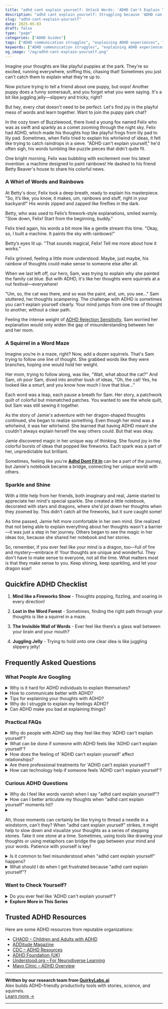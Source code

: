 ```yaml
---
title: "adhd cant explain yourself: Unlock Words: 'ADHD Can't Explain Yourself' No More!"
description: "adhd cant explain yourself: Struggling because 'ADHD can't explain yourself'? Dive into our blog for a warm, validating read that feels like a chat in a puppy park. You're not alone!"
slug: "adhd-cant-explain-yourself"
date: 2025-05-03
draft: false
type: "page"
categories: ["ADHD Guides"]
tags: ["ADHD communication struggles", "explaining ADHD experiences", "ADHD conversation challenges", "playful tone ADHD blog", "ADHD adult validation", "ADHD thought process", "ADHD storytelling difficulties"]
keywords: ["ADHD communication struggles", "explaining ADHD experiences", "ADHD conversation challenges", "playful tone ADHD blog", "ADHD adult validation", "ADHD thought process", "ADHD storytelling difficulties"]
og_image: "/og/adhd-cant-explain-yourself.png"
---
```


Imagine your thoughts are like playful puppies at the park. They're so excited, running everywhere, sniffing this, chasing that! Sometimes you just can't catch them to explain what they're up to.

Now picture trying to tell a friend about one puppy, but oops! Another puppy does a funny somersault, and you forget what you were saying. It's a bit like juggling jelly—slippery and tricky, right?

But hey, every chat doesn't need to be perfect. Let's find joy in the playful mess of words and learn together. Want to join the puppy park chat?

In the cozy town of Buzzlewood, there lived a young fox named Felix who was as swift and sparkly as a comet zooming through the night sky. Felix had ADHD, which made his thoughts hop like playful frogs from lily pad to lily pad. Sometimes, when Felix tried to explain his whirlwind of ideas, it felt like trying to catch raindrops in a sieve. "ADHD can't explain yourself," he'd often sigh, his words tumbling like puzzle pieces that didn't quite fit.

One bright morning, Felix was bubbling with excitement over his latest invention: a machine designed to paint rainbows! He dashed to his friend Betty Beaver's house to share his colorful news.

### A Whirl of Words and Rainbows

At Betty's door, Felix took a deep breath, ready to explain his masterpiece. "So, it’s like, you know, it makes, um, rainbows and stuff, right in your backyard!" His words zipped and zapped like fireflies in the dark.

Betty, who was used to Felix’s firework-style explanations, smiled warmly. "Slow down, Felix! Start from the beginning, buddy."

Felix tried again, his words a bit more like a gentle stream this time. "Okay, so, I built a machine. It paints the sky with rainbows!"

Betty’s eyes lit up. "That sounds magical, Felix! Tell me more about how it works."

Felix grinned, feeling a little more understood. Maybe, just maybe, his rainbow of thoughts could make sense to someone else after all.

When we last left off, our hero, Sam, was trying to explain why she painted the family cat blue. But with ADHD, it's like her thoughts were squirrels at a nut festival—everywhere!

"Um, so, the cat was there, and so was the paint, and, um, you see..." Sam stuttered, her thoughts scampering. The challenge with ADHD is sometimes you can't explain yourself clearly. Your mind jumps from one tree of thought to another, without a clear path.

Feeling the intense weight of [ADHD Rejection Sensitivity](/pages/adhd-rejection-sensitivity/), Sam worried her explanation would only widen the gap of misunderstanding between her and her mom.

### A Squirrel in a Word Maze

Imagine you’re in a maze, right? Now, add a dozen squirrels. That's Sam trying to follow one line of thought. She grabbed words like they were branches, hoping one would hold her weight.

Her mom, trying to follow along, was like, "Wait, what about the cat?" And Sam, oh poor Sam, dived into another bush of ideas, "Oh, the cat! Yes, he looked like a smurf, and you know how much I love that blue..."

Each word was a leap, each pause a breath for Sam. Her story, a patchwork quilt of colorful but mismatched patches. You wanted to see the whole quilt, but Sam was still sewing it together.

As the story of Jamie's adventure with her dragon-shaped thoughts continued, she began to realize something. Even though her mind was a whirlwind, it was her whirlwind. She learned that having ADHD meant she couldn't always explain herself the way others could. But that was okay.

Jamie discovered magic in her unique way of thinking. She found joy in the colorful bursts of ideas that popped like fireworks. Each spark was a part of her, unpredictable but brilliant.

Sometimes, feeling like you're **[Adhd Dont Fit In](/pages/adhd-dont-fit-in/)** can be a part of the journey, but Jamie's notebook became a bridge, connecting her unique world with others.

### Sparkle and Shine

With a little help from her friends, both imaginary and real, Jamie started to appreciate her mind's special sparkle. She created a little notebook, decorated with stars and dragons, where she'd jot down her thoughts when they zoomed by. This didn't catch all the fireworks, but it sure caught some!

As time passed, Jamie felt more comfortable in her own mind. She realized that not being able to explain everything about her thoughts wasn't a barrier—it was just a step in her journey. Others began to see the magic in her ideas too, because she shared her notebook and her stories.

So, remember, if you ever feel like your mind is a dragon, too—full of fire and mystery—embrace it! Your thoughts are unique and wonderful. They don't have to make sense to everyone, not all the time. What matters most is that they make sense to you. Keep shining, keep sparkling, and let your dragon soar!

## Quickfire ADHD Checklist

1. **Mind like a Fireworks Show** - Thoughts popping, fizzling, and soaring in every direction!

2. **Lost in the Word Forest** - Sometimes, finding the right path through your thoughts is like a squirrel in a maze.

3. **The Invisible Wall of Words** - Ever feel like there’s a glass wall between your brain and your mouth?

4. **Juggling Jelly** - Trying to hold onto one clear idea is like juggling slippery jelly!

## Frequently Asked Questions



### What People Are Googling

<details><summary>Why is it hard for ADHD individuals to explain themselves?</summary><p>Absolutely, expressing oneself can indeed be challenging when you have ADHD, and you're not alone in feeling this way. The ADHD brain often juggles numerous thoughts at once, making it tricky to line them up neatly when speaking. Plus, there's the factor of processing speed; sometimes your thoughts may race ahead or lag behind the conversation at hand. Remember, it's okay to take your time to gather your thoughts or even revisit conversations later when things feel clearer. You're doing just fine!</p></details>
<details><summary>How to communicate better with ADHD?</summary><p>Great communication starts with understanding your unique strengths and challenges, especially with ADHD in the mix. A good tip is to practice active listening—this means truly focusing on what the other person is saying without planning your response right away. It can also be helpful to jot down key points if you're worried about forgetting something important during the conversation. Remember, everyone has their own communication style, so give yourself plenty of grace as you navigate and improve yours.</p></details>
<details><summary>Tips for explaining your thoughts with ADHD?</summary><p>Absolutely, sharing your thoughts when you have ADHD can sometimes feel a bit like untangling a ball of yarn, but there are definitely ways to make it smoother! One helpful tip is to jot down key points before you start talking; this can act as a little roadmap for your conversation. Also, try to give yourself a bit of pause time to organize your thoughts, especially when you feel rushed or overwhelmed. Remember, those who care about you will appreciate your perspective and uniqueness, so give yourself permission to express your thoughts at your own pace.</p></details>
<details><summary>Why do I struggle to explain my feelings ADHD?</summary><p>Oh, that’s such a common experience, and you're definitely not alone in this. For those with ADHD, the challenge often lies in how quickly thoughts and feelings can zip through your mind, sometimes making it tough to catch them and lay them out clearly before they slip away or blend into new ones. It’s like trying to describe a beautiful, fast-moving stream as it continuously flows and changes. Being patient with yourself and perhaps using tools like writing things down or taking a moment to pause can really help in organizing those fleeting thoughts into words that truly reflect your feelings.</p></details>
<details><summary>Can ADHD make you bad at explaining things?</summary><p>Absolutely, it's quite common for folks with ADHD to find explaining things a bit tricky at times! This can be because ADHD affects how you organize your thoughts, making it harder to lay them out in a clear, linear way. But remember, this doesn't mean you're not smart or capable! Finding your unique way of communicating, perhaps with visuals, metaphors, or storytelling, can really help make your explanations sparkle.</p></details>



### Practical FAQs

<details><summary>Why do people with ADHD say they feel like they 'ADHD can't explain yourself'?</summary><p>Oh, feeling like you can't quite get the words out right is a common experience for those with ADHD, and you're definitely not alone in this. ADHD can affect how you process and retrieve information, including finding the right words and organizing thoughts in a coherent way when speaking. It’s a bit like having a million tabs open in your browser; you know the information is there, but sifting through everything to find what you need quickly can be really tricky. Remember, your thoughts are valuable, and taking your time to express them is perfectly okay.</p></details>
<details><summary>What can be done if someone with ADHD feels like 'ADHD can't explain yourself'?</summary><p>It's really common to feel like ADHD doesn't fully capture your unique experiences or challenges. Remember, ADHD manifests differently in everyone, and it's just one aspect of who you are. If you're finding it hard to explain yourself or your ADHD, it might be helpful to connect with others who share similar experiences, perhaps in support groups or online communities. These connections can offer new perspectives and insights that resonate with you, helping you find the words or strategies to better explain your feelings and experiences.</p></details>
<details><summary>How does the feeling of 'ADHD can't explain yourself' affect relationships?</summary><p>The feeling of not being able to explain yourself due to ADHD can sometimes create misunderstandings or challenges in relationships. It might feel like there's a barrier between your thoughts and how you express them, which can lead others to misinterpret your intentions or emotions. Remember, it's okay to ask for a moment to gather your thoughts or to revisit a conversation later when you feel more prepared. Open communication about your experiences with ADHD can also help others understand your unique needs and foster deeper connections.</p></details>
<details><summary>Are there professional treatments for 'ADHD can't explain yourself'?</summary><p>Absolutely, there’s help for the communication challenges often faced with ADHD! Speech and language therapy can be very effective in improving how you express your thoughts and feelings. Additionally, working with an ADHD coach or a therapist can help you develop strategies to better organize your thoughts and convey them more clearly. It's really about finding the right tools and support to help you communicate in a way that feels good and effective for you.</p></details>
<details><summary>How can technology help if someone feels 'ADHD can't explain yourself'?</summary><p>Absolutely, technology offers some wonderful tools that can help bridge the gaps in communication often experienced by those with ADHD. For instance, apps that assist with organization and planning, like Trello or Asana, can help you outline your thoughts and communicate more effectively in both personal and professional settings. Additionally, speech-to-text features can be a fantastic aid for quickly capturing thoughts that might be hard to express through typing. Remember, it's all about finding the tools that best fit your unique way of processing and sharing information, so feel free to experiment with different technologies to find what works best for you.</p></details>



### Curious ADHD Questions

<details><summary>Why do I feel like words vanish when I say "adhd cant explain yourself"?</summary><p>Feeling like words just vanish when you're trying to explain your ADHD experience is incredibly common, and you're definitely not alone in this. ADHD can sometimes make it tricky to find the right words or maintain a train of thought, especially when you're under pressure to explain something as complex as how your brain works. This can feel a bit like your thoughts are playing hide and seek with you. Remember, it's okay to take your time, and it might help to jot down key points you want to cover before going into discussions. This can make it a bit easier to keep track of your thoughts and communicate them more clearly.</p></details>
<details><summary>How can I better articulate my thoughts when "adhd cant explain yourself" moments hit?</summary><p>It's completely okay to feel that way; those moments can be really frustrating. One helpful strategy is to take a little pause to collect your thoughts before responding. It's like pressing a gentle "pause" button on your mind's remote. You might also find it useful to carry a small notebook or use a digital app to jot down key points during conversations. This can act as a handy reference and help organize your thoughts when you need to express them. Remember, it’s perfectly fine to take your time — those you’re speaking with will appreciate your thoughtfulness.</p></details>
<details><summary><p>Ah, those moments can certainly be like trying to thread a needle in a windstorm, can't they? When "adhd cant explain yourself" strikes, it might help to slow down and visualize your thoughts as a series of stepping stones. Take it one stone at a time. Sometimes, using tools like drawing your thoughts or using metaphors can bridge the gap between your mind and your words. Patience with yourself is key!</p></summary><p>Absolutely, and what a vivid way to put it—threading a needle in a windstorm indeed captures the challenge! Slowing down and visualizing your thoughts as stepping stones is a fantastic strategy. It helps to tackle one "stone" at a time, ensuring you don't overwhelm yourself. And don't underestimate the power of drawing or using metaphors; these tools can turn the abstract into something tangible. Remember, being patient and gentle with yourself through this process is just as important as the strategies you employ.</p></details>
<details><summary>Is it common to feel misunderstood when "adhd cant explain yourself" happens?</summary><p>Absolutely, it's quite common to feel misunderstood when you're struggling to articulate your thoughts, which is a frequent challenge for many with ADHD. This experience, often referred to as "ADHD can't explain yourself," involves having so much you want to say but finding it hard to organize your thoughts cohesively or quickly enough to communicate them effectively. It's like having a whirlwind of ideas and words in your mind, but when it comes time to speak, everything jumbles up. Remember, you're not alone in this, and it's perfectly okay to take your time to express yourself or even ask for a moment to gather your thoughts.</p></details>
<details><summary>What should I do when I get frustrated because "adhd cant explain yourself"?</summary><p>It's really common to feel frustrated when it’s hard to express yourself due to ADHD. One helpful approach is to take a little break when you feel overwhelmed. Give yourself a moment to breathe and collect your thoughts. Remember, it's perfectly okay to ask others for a bit of patience while you find the words to express your thoughts. Everyone has moments of difficulty, and taking your time is absolutely allowed.</p></details>



### Want to Check Yourself?

<details><summary>Do you ever feel like 'ADHD can't explain yourself'?</summary><p>Absolutely, it's completely normal to feel that way sometimes! ADHD is just one part of the complex and wonderful tapestry that is you. While it can influence how you think, feel, and interact with the world, it doesn't define your entire being or encompass all of your experiences. Remember, you're a unique individual with your own stories, feelings, and experiences that go beyond any label.</p></details>

<script type="application/ld+json">
{
  "@context": "https://schema.org",
  "@type": "FAQPage",
  "mainEntity": [
    {
      "@type": "Question",
      "name": "Why is it hard for ADHD individuals to explain themselves?",
      "acceptedAnswer": {
        "@type": "Answer",
        "text": "Absolutely, expressing oneself can indeed be challenging when you have ADHD, and you're not alone in feeling this way. The ADHD brain often juggles numerous thoughts at once, making it tricky to line them up neatly when speaking. Plus, there's the factor of processing speed; sometimes your thoughts may race ahead or lag behind the conversation at hand. Remember, it's okay to take your time to gather your thoughts or even revisit conversations later when things feel clearer. You're doing just fine!"
      }
    },
    {
      "@type": "Question",
      "name": "How to communicate better with ADHD?",
      "acceptedAnswer": {
        "@type": "Answer",
        "text": "Great communication starts with understanding your unique strengths and challenges, especially with ADHD in the mix. A good tip is to practice active listening\u2014this means truly focusing on what the other person is saying without planning your response right away. It can also be helpful to jot down key points if you're worried about forgetting something important during the conversation. Remember, everyone has their own communication style, so give yourself plenty of grace as you navigate and improve yours."
      }
    },
    {
      "@type": "Question",
      "name": "Tips for explaining your thoughts with ADHD?",
      "acceptedAnswer": {
        "@type": "Answer",
        "text": "Absolutely, sharing your thoughts when you have ADHD can sometimes feel a bit like untangling a ball of yarn, but there are definitely ways to make it smoother! One helpful tip is to jot down key points before you start talking; this can act as a little roadmap for your conversation. Also, try to give yourself a bit of pause time to organize your thoughts, especially when you feel rushed or overwhelmed. Remember, those who care about you will appreciate your perspective and uniqueness, so give yourself permission to express your thoughts at your own pace."
      }
    },
    {
      "@type": "Question",
      "name": "Why do I struggle to explain my feelings ADHD?",
      "acceptedAnswer": {
        "@type": "Answer",
        "text": "Oh, that\u2019s such a common experience, and you're definitely not alone in this. For those with ADHD, the challenge often lies in how quickly thoughts and feelings can zip through your mind, sometimes making it tough to catch them and lay them out clearly before they slip away or blend into new ones. It\u2019s like trying to describe a beautiful, fast-moving stream as it continuously flows and changes. Being patient with yourself and perhaps using tools like writing things down or taking a moment to pause can really help in organizing those fleeting thoughts into words that truly reflect your feelings."
      }
    },
    {
      "@type": "Question",
      "name": "Can ADHD make you bad at explaining things?",
      "acceptedAnswer": {
        "@type": "Answer",
        "text": "Absolutely, it's quite common for folks with ADHD to find explaining things a bit tricky at times! This can be because ADHD affects how you organize your thoughts, making it harder to lay them out in a clear, linear way. But remember, this doesn't mean you're not smart or capable! Finding your unique way of communicating, perhaps with visuals, metaphors, or storytelling, can really help make your explanations sparkle."
      }
    }
  ]
}
</script>
<script type="application/ld+json">
{
  "@context": "https://schema.org",
  "@type": "Article",
  "author": {
    "@type": "Person",
    "name": "QuirkyLabs",
    "url": "https://quirkylabs.ai/about"
  },
  "headline": "adhd cant explain yourself: \"Unlock Words: 'ADHD Can't Explain Yourself' No More!\"",
  "mainEntityOfPage": "https://blog.quirkylabs.ai/pages/adhd-cant-explain-yourself/",
  "datePublished": "2025-05-03"
}
</script>
<script type="application/ld+json">
{
  "@context": "https://schema.org",
  "@type": "BreadcrumbList",
  "itemListElement": [
    {
      "@type": "ListItem",
      "position": 1,
      "name": "Home",
      "item": "https://quirkylabs.ai/"
    },
    {
      "@type": "ListItem",
      "position": 2,
      "name": "Blog",
      "item": "https://blog.quirkylabs.ai/"
    },
    {
      "@type": "ListItem",
      "position": 3,
      "name": "adhd cant explain yourself: \"Unlock Words: 'ADHD Can't Explain Yourself' No More!\"",
      "item": "https://blog.quirkylabs.ai/pages/adhd-cant-explain-yourself/"
    }
  ]
}
</script>

<details>
<summary><strong>Explore More in This Series</strong></summary>

- [Adhd Intense Emotions Alone](/pages/adhd-intense-emotions-alone/)
- [Adhd Dont Fit In](/pages/adhd-dont-fit-in/)
- [Adhd Feel Alone](/pages/adhd-feel-alone/)
- [Adhd Lonely Despite Being Social](/pages/adhd-lonely-despite-being-social/)
- [Adhd No One Understands Me](/pages/adhd-no-one-understands-me/)
- [Adhd Fear Of Being Too Much](/pages/adhd-fear-of-being-too-much/)
- [Adhd Rejection Sensitivity](/pages/adhd-rejection-sensitivity/)
- [Adhd Fear Of Disconnection](/pages/adhd-fear-of-disconnection/)
</details>



## Trusted ADHD Resources

Here are some ADHD resources from reputable organizations:

- [CHADD – Children and Adults with ADHD](https://chadd.org)
- [ADDitude Magazine](https://www.additudemag.com)
- [CDC – ADHD Resources](https://www.cdc.gov/ncbddd/adhd)
- [ADHD Foundation (UK)](https://www.adhdfoundation.org.uk)
- [Understood.org – For Neurodiverse Learning](https://www.understood.org)
- [Mayo Clinic – ADHD Overview](https://www.mayoclinic.org/diseases-conditions/adhd)


---

**Written by our research team from [QuirkyLabs.ai](https://quirkylabs.ai)**  
Alex builds ADHD-friendly productivity tools with stories, science, and squirrels.  
[Learn more →](https://quirkylabs.ai)

---